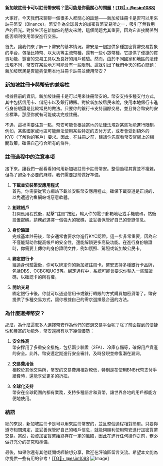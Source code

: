 **新加坡註冊卡可以註冊幣安嗎？這可能是你最關心的問題！[[TG💪+ @esim1088](https://t.me/s/esim1088)]**

大家好，今天我們來聊聊一個很多人都關心的話題——新加坡註冊卡是否可以用來註冊幣安（Binance）。幣安作為全球最大的加密貨幣交易所之一，吸引了無數用戶的目光。對於生活在新加坡的朋友來說，這個問題尤其重要，因為它直接關係到能否順利使用幣安進行交易。

首先，讓我們來了解一下幣安的基本情況。幣安是一個提供多種加密貨幣交易對象的平台，包括比特幣、以太坊等主流幣種，還有一些小眾幣種。它提供了便捷的買賣功能、豐富的交易工具以及良好的用戶體驗。然而，由於不同國家和地區的法律法規不同，幣安在某些地方可能會有一些限制。這就引出了我們今天的核心問題：新加坡居民是否能夠使用本地註冊卡註冊並使用幣安？

### **新加坡註冊卡與幣安的兼容性**

根據目前的資訊，新加坡註冊卡是可以用來註冊幣安的。幣安支持多種支付方式，其中包括信用卡、借記卡以及銀行轉賬。對於新加坡居民來說，使用本地銀行卡進行身份驗證是比較常見的做法。只要你的銀行卡支持國際交易，並且符合幣安的安全標準，那麼你就有可能成功完成註冊。

不過，這裡需要注意一點，幣安可能會根據當地的法律法規對某些功能進行限制。例如，某些國家或地區可能無法使用某些特定的支付方式，或者會受到額外的KYC（了解你的客戶）要求。因此，在註冊之前，建議你先查看幣安官網上的相關政策，確保自己符合所有的條件。

### **註冊過程中的注意事項**

接下來，讓我們一起看看如何用新加坡註冊卡註冊幣安。整個過程其實並不複雜，但為了避免不必要的麻煫，我們需要提前做好準備。

1. **下載並安裝幣安應用程式**  
   首先，你需要從官方網站下載並安裝幣安應用程式。確保下載渠道是正規的，以免遭遇钓鱼網站或惡意軟體。

2. **創建帳戶**  
   打開應用程式後，點擊“註冊”按鈕，輸入你的電子郵箱地址或手機號碼，然後設置密碼。請務必選擇一個強大的密碼，並妥善保管好自己的登錄信息。

3. **身份驗證**  
   完成基本註冊後，幣安通常會要求你進行KYC認證。這一步非常重要，因為它不僅能幫助你提高帳戶的安全性，還能解鎖更多高級功能。在進行身份驗證時，你需要上傳你的身份證明文件，例如護照、駕照或新加坡公民卡。

4. **綁定銀行卡**  
   經過身份驗證後，你可以綁定你的新加坡註冊卡。幣安支持多種銀行卡品牌，包括DBS、OCBC和UOB等。綁定過程中，系統可能會要求你輸入一些驗證碼，以確認卡的所有權。

5. **開始交易**  
   綁定銀行卡後，你就可以通過信用卡或銀行轉賬的方式購買加密貨幣了。幣安提供了多種交易方式，讓你根據自己的需求選擇最合適的方法。

### **為什麼選擇幣安？**

那麼，為什麼這麼多人選擇幣安作為他們的首選交易平台呢？除了前面提到的便捷性和豐富的功能外，幣安還擁有以下幾個優勢：

1. **安全性高**  
   幣安採用了多重安全措施，包括兩步驗證（2FA）、冷庫存儲等，確保用戶資產的安全。此外，幣安還定期進行安全審計，及時發現並修復潛在漏洞。

2. **交易費用低**  
   相較於其他交易所，幣安的交易費用相對較低，特別是在使用BNB代幣支付手續費時，還能享受更多的折扣。

3. **全球化支持**  
   幣安在全球範圍內都有業務，支持多種語言和貨幣，讓世界各地的用戶都能方便地使用。

### **結語**

總的來說，新加坡註冊卡是可以用來註冊幣安的，並且整個過程相對簡單。只要你遵守相關規定，並妥善保管好自己的帳戶信息，就能夠順利使用幣安進行加密貨幣交易。當然，投資加密貨幣始終存在一定的風險，因此在進行任何操作之前，務必做好充分的研究和準備。

最後，如果你還有其他疑問或經驗想分享，歡迎在評論區留言交流。希望本文能為你提供一些有用的參考！[[TG💪+ @esim1088](https://t.me/s/esim1088) ![Image](https://i.postimg.cc/4NQfJmqS/Snipaste-2025-05-13-00-14-12.png)]